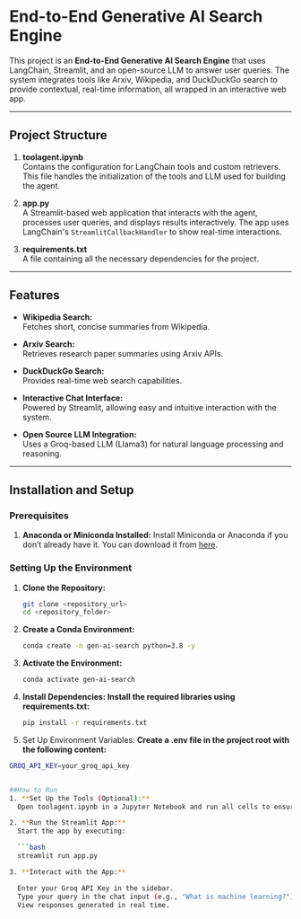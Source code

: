  # End-to-End Generative AI Search Engine

This project is an **End-to-End Generative AI Search Engine** that uses LangChain, Streamlit, and an open-source LLM to answer user queries. The system integrates tools like Arxiv, Wikipedia, and DuckDuckGo search to provide contextual, real-time information, all wrapped in an interactive web app.

---

## Project Structure

1. **toolagent.ipynb**  
   Contains the configuration for LangChain tools and custom retrievers. This file handles the initialization of the tools and LLM used for building the agent.

2. **app.py**  
   A Streamlit-based web application that interacts with the agent, processes user queries, and displays results interactively. The app uses LangChain's `StreamlitCallbackHandler` to show real-time interactions.

3. **requirements.txt**  
   A file containing all the necessary dependencies for the project.

---

## Features

- **Wikipedia Search:**  
   Fetches short, concise summaries from Wikipedia.
  
- **Arxiv Search:**  
   Retrieves research paper summaries using Arxiv APIs.
  
- **DuckDuckGo Search:**  
   Provides real-time web search capabilities.
  
- **Interactive Chat Interface:**  
   Powered by Streamlit, allowing easy and intuitive interaction with the system.
  
- **Open Source LLM Integration:**  
   Uses a Groq-based LLM (Llama3) for natural language processing and reasoning.

---

## Installation and Setup

### Prerequisites

1. **Anaconda or Miniconda Installed:**
   Install Miniconda or Anaconda if you don’t already have it. You can download it from [here](https://www.anaconda.com/products/individual).

### Setting Up the Environment

1. **Clone the Repository:**

   ```bash
   git clone <repository_url>
   cd <repository_folder>

2. **Create a Conda Environment:**

   ```bash
   conda create -n gen-ai-search python=3.8 -y

3. **Activate the Environment:**

   ```bash
   conda activate gen-ai-search

4. **Install Dependencies: Install the required libraries using requirements.txt:**

   ```bash
   pip install -r requirements.txt

5. Set Up Environment Variables:
  **Create a .env file in the project root with the following content:**

  ```bash
  GROQ_API_KEY=your_groq_api_key


##How to Run
1. **Set Up the Tools (Optional):**
    Open toolagent.ipynb in a Jupyter Notebook and run all cells to ensure the tools and agents are set up correctly.

2. **Run the Streamlit App:**
    Start the app by executing: 

    ```bash
    streamlit run app.py

3. **Interact with the App:**

    Enter your Groq API Key in the sidebar.
    Type your query in the chat input (e.g., "What is machine learning?").
    View responses generated in real time.

